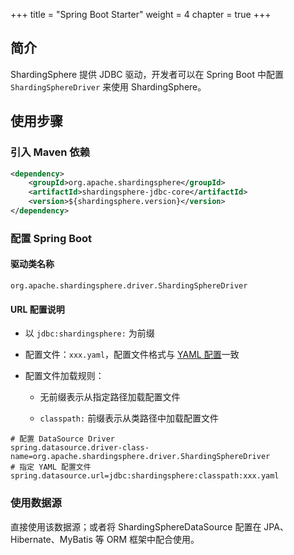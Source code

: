 +++
title = "Spring Boot Starter"
weight = 4
chapter = true
+++

## 简介

ShardingSphere 提供 JDBC 驱动，开发者可以在 Spring Boot 中配置 `ShardingSphereDriver` 来使用 ShardingSphere。

## 使用步骤

### 引入 Maven 依赖

```xml
<dependency>
    <groupId>org.apache.shardingsphere</groupId>
    <artifactId>shardingsphere-jdbc-core</artifactId>
    <version>${shardingsphere.version}</version>
</dependency>
```

### 配置 Spring Boot

#### 驱动类名称

`org.apache.shardingsphere.driver.ShardingSphereDriver`

#### URL 配置说明

- 以 `jdbc:shardingsphere:` 为前缀

- 配置文件：`xxx.yaml`，配置文件格式与 [YAML 配置](/cn/user-manual/shardingsphere-jdbc/yaml-config)一致

- 配置文件加载规则：

  - 无前缀表示从指定路径加载配置文件

  - `classpath:` 前缀表示从类路径中加载配置文件

```properties
# 配置 DataSource Driver
spring.datasource.driver-class-name=org.apache.shardingsphere.driver.ShardingSphereDriver
# 指定 YAML 配置文件
spring.datasource.url=jdbc:shardingsphere:classpath:xxx.yaml
```

### 使用数据源

直接使用该数据源；或者将 ShardingSphereDataSource 配置在 JPA、Hibernate、MyBatis 等 ORM 框架中配合使用。

